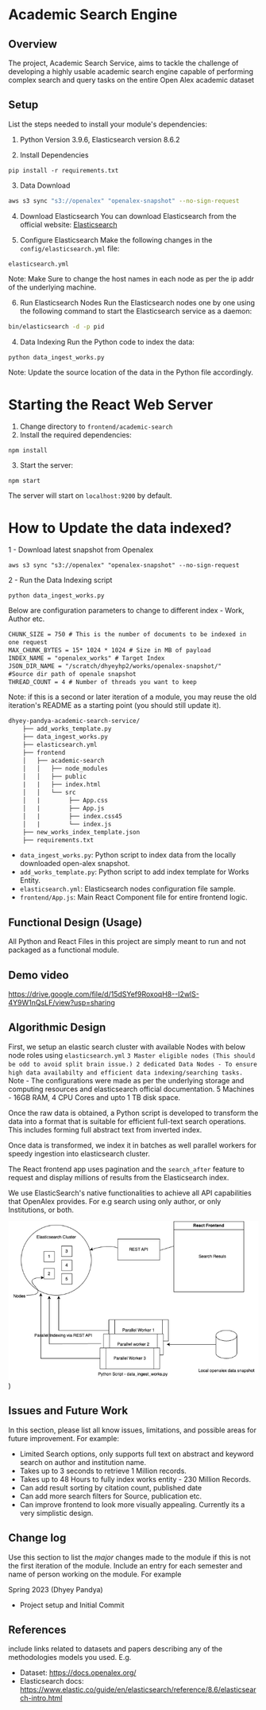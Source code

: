 # Academic Search Engine

## Overview

The project, Academic Search Service, aims to tackle the challenge of developing a highly usable academic search engine capable of performing complex search and query tasks on the entire Open Alex academic dataset

## Setup

List the steps needed to install your module's dependencies: 

1. Python Version 3.9.6, Elasticsearch version 8.6.2

2. Install Dependencies
```
pip install -r requirements.txt 
```

3. Data Download
```bash
aws s3 sync "s3://openalex" "openalex-snapshot" --no-sign-request
```

4. Download Elasticsearch
You can download Elasticsearch from the official website: [Elasticsearch](https://www.elastic.co/)

5. Configure Elasticsearch
Make the following changes in the `config/elasticsearch.yml` file:
```
elasticsearch.yml
```
Note: Make Sure to change the host names in each node as per the ip addr of the underlying machine.

6. Run Elasticsearch Nodes
Run the Elasticsearch nodes one by one using the following command to start the Elasticsearch service as a daemon:
```bash
bin/elasticsearch -d -p pid
```
 
4. Data Indexing
Run the Python code to index the data:
```bash
python data_ingest_works.py
```
Note: Update the source location of the data in the Python file accordingly.

# Starting the React Web Server
1. Change directory to `frontend/academic-search`
2. Install the required dependencies:
```
npm install
```
3. Start the server:
```
npm start
```
The server will start on `localhost:9200` by default.

# How to Update the data indexed?
1 - Download latest snapshot from Openalex
```
aws s3 sync "s3://openalex" "openalex-snapshot" --no-sign-request
```

2 - Run the Data Indexing script
```
python data_ingest_works.py
```
Below are configuration parameters to change to different index - Work, Author etc.
```
CHUNK_SIZE = 750 # This is the number of documents to be indexed in one request
MAX_CHUNK_BYTES = 15* 1024 * 1024 # Size in MB of payload
INDEX_NAME = "openalex_works" # Target Index
JSON_DIR_NAME = "/scratch/dhyeyhp2/works/openalex-snapshot/"     #Source dir path of openale snapshot
THREAD_COUNT = 4 # Number of threads you want to keep
```
Note: if this is a second or later iteration of a module, you may reuse the old iteration's README as a starting point (you should still update it). 

```
dhyey-pandya-academic-search-service/
    ├── add_works_template.py
    ├── data_ingest_works.py
    ├── elasticsearch.yml
    ├── frontend
    │   ├── academic-search
    │   │   ├── node_modules
    │   │   ├── public
    |   |   ├── index.html
    │   │   └── src
    │   |        ├── App.css
    │   |        ├── App.js
    │   |        ├── index.css45
    │   |        └── index.js
    ├── new_works_index_template.json
    ├── requirements.txt
``` 
* `data_ingest_works.py`: Python script to index data from the locally downloaded open-alex snapshot.
* `add_works_template.py`: Python script to add index template for Works Entity.
* `elasticsearch.yml`: Elasticsearch nodes configuration file sample.
* `frontend/App.js`: Main React Component file for entire frontend logic.

## Functional Design (Usage)
All Python and React Files in this project are simply meant to run and not packaged as a functional module.

## Demo video
https://drive.google.com/file/d/15dSYef9RoxoqH8--I2wlS-4Y9W1nQsLF/view?usp=sharing


## Algorithmic Design 
First, we setup an elastic search cluster with available Nodes with below node roles using `elasticsearch.yml`
`
3 Master eligible nodes (This should be odd to avoid split brain issue.)
2 dedicated Data Nodes - To ensure high data availabilty and efficient data indexing/searching tasks. 
`
Note - The configurations were made as per the underlying storage and computing resources and elasticsearch official documentation.
5 Machines - 16GB RAM, 4 CPU Cores and upto 1 TB disk space.

Once the raw data is obtained, a Python script is developed to transform the data into a format that is suitable for efficient full-text search operations. This includes forming full abstract text from inverted index.

Once data is transformed, we index it in batches as well parallel workers for speedy ingestion into elasticsearch cluster.

The React frontend app uses pagination and the `search_after` feature to request and display millions of results from the Elasticsearch index.

We use ElasticSearch's native functionalities to achieve all API capabilities that OpenAlex provides. For e.g search using only author, or only Institutions, or both. 

![design architecture](https://github.com/Forward-UIUC-2023S/dhyey-pandya-academic-search-service/blob/main/academic-search-engine.drawio.png))


## Issues and Future Work

In this section, please list all know issues, limitations, and possible areas for future improvement. For example:

* Limited Search options, only supports full text on abstract and keyword search on author and institution name.
* Takes up to 3 seconds to retrieve 1 Million records.
* Takes up to 48 Hours to fully index works entity - 230 Million Records.
* Can add result sorting by citation count, published date
* Can add more search filters for Source, publication etc.
* Can improve frontend to look more visually appealing. Currently its a very simplistic design.


## Change log

Use this section to list the _major_ changes made to the module if this is not the first iteration of the module. Include an entry for each semester and name of person working on the module. For example 

Spring 2023 (Dhyey Pandya)
* Project setup and Initial Commit

## References 
include links related to datasets and papers describing any of the methodologies models you used. E.g. 

* Dataset: https://docs.openalex.org/
* Elasticsearch docs: https://www.elastic.co/guide/en/elasticsearch/reference/8.6/elasticsearch-intro.html

